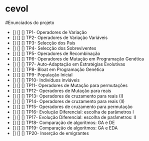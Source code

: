 cevol
=====


#Enunciados do projeto


- [] [] [] TP1- Operadores de Variação
- [] [] [] TP2- Operadores de Variação Variáveis
- [] [] [] TP3- Selecção dos Pais
- [] [] [] TP4- Selecção dos Sobreviventes
- [] [] [] TP5- Operadores de Recombinação
- [] [] [] TP6- Operadores de Mutação em Programação Genética
- [] [] [] TP7- Auto-Adaptação em Estratégias Evolutivas
- [] [] [] TP8- Bloat em Programação Genética
- [] [] [] TP9- População Inicial
- [] [] [] TP10- Indivíduos inviáveis
- [] [] [] TP11- Operadores de Mutação para permutações
- [] [] [] TP12- Operadores de Mutação para reais
- [] [] [] TP13- Operadores de cruzamento para reais (I)
- [] [] [] TP14- Operadores de cruzamento para reais (II)
- [] [] [] TP15- Operadores de cruzamento para permutação
- [] [] [] TP16- Evolução Diferencial: escolha de parâmetros I
- [] [] [] TP17- Evolução Diferencial: escolha de parâmetros: II
- [] [] [] TP18- Comparação de algoritmos: GA e DE
- [] [] [] TP19- Comparação de algoritmos: GA e EDA
- [] [] [] TP20- Inserção de emigrantes
